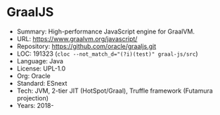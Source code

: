 # GraalJS

* Summary:    High-performance JavaScript engine for GraalVM.
* URL:        https://www.graalvm.org/javascript/
* Repository: https://github.com/oracle/graaljs.git
* LOC:        191323 (`cloc --not_match_d="(?i)(test)" graal-js/src`)
* Language:   Java
* License:    UPL-1.0
* Org:        Oracle
* Standard:   ESnext
* Tech:       JVM, 2-tier JIT (HotSpot/Graal), Truffle framework (Futamura projection)
* Years:      2018-
